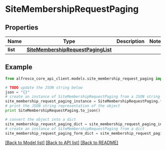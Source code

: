 # SiteMembershipRequestPaging


## Properties
Name | Type | Description | Notes
------------ | ------------- | ------------- | -------------
**list** | [**SiteMembershipRequestPagingList**](SiteMembershipRequestPagingList.md) |  | 

## Example

```python
from alfresco_core_api_client.models.site_membership_request_paging import SiteMembershipRequestPaging

# TODO update the JSON string below
json = "{}"
# create an instance of SiteMembershipRequestPaging from a JSON string
site_membership_request_paging_instance = SiteMembershipRequestPaging.from_json(json)
# print the JSON string representation of the object
print SiteMembershipRequestPaging.to_json()

# convert the object into a dict
site_membership_request_paging_dict = site_membership_request_paging_instance.to_dict()
# create an instance of SiteMembershipRequestPaging from a dict
site_membership_request_paging_form_dict = site_membership_request_paging.from_dict(site_membership_request_paging_dict)
```
[[Back to Model list]](../README.md#documentation-for-models) [[Back to API list]](../README.md#documentation-for-api-endpoints) [[Back to README]](../README.md)


